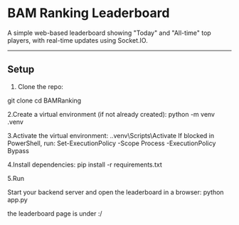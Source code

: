 # BAM Ranking Leaderboard

A simple web-based leaderboard showing "Today" and "All-time" top players, with real-time updates using Socket.IO.

---

## Setup

1. Clone the repo:


git clone <url>
cd BAMRanking

2.Create a virtual environment (if not already created):
python -m venv .venv

3.Activate the virtual environment:
.\.venv\Scripts\Activate
If blocked in PowerShell, run:
Set-ExecutionPolicy -Scope Process -ExecutionPolicy Bypass

4.Install dependencies:
pip install -r requirements.txt


5.Run

Start your backend server and open the leaderboard in a browser:
python app.py

the leaderboard page is under :/
